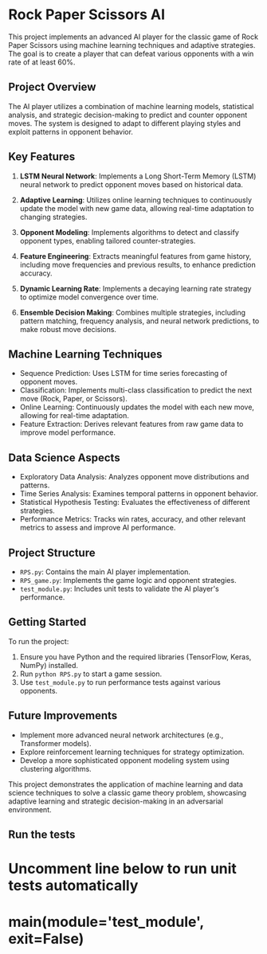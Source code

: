 # Rock Paper Scissors AI

This project implements an advanced AI player for the classic game of Rock Paper Scissors using machine learning techniques and adaptive strategies. The goal is to create a player that can defeat various opponents with a win rate of at least 60%.

## Project Overview

The AI player utilizes a combination of machine learning models, statistical analysis, and strategic decision-making to predict and counter opponent moves. The system is designed to adapt to different playing styles and exploit patterns in opponent behavior.

## Key Features

1. **LSTM Neural Network**: Implements a Long Short-Term Memory (LSTM) neural network to predict opponent moves based on historical data.

2. **Adaptive Learning**: Utilizes online learning techniques to continuously update the model with new game data, allowing real-time adaptation to changing strategies.

3. **Opponent Modeling**: Implements algorithms to detect and classify opponent types, enabling tailored counter-strategies.

4. **Feature Engineering**: Extracts meaningful features from game history, including move frequencies and previous results, to enhance prediction accuracy.

5. **Dynamic Learning Rate**: Implements a decaying learning rate strategy to optimize model convergence over time.

6. **Ensemble Decision Making**: Combines multiple strategies, including pattern matching, frequency analysis, and neural network predictions, to make robust move decisions.

## Machine Learning Techniques

- Sequence Prediction: Uses LSTM for time series forecasting of opponent moves.
- Classification: Implements multi-class classification to predict the next move (Rock, Paper, or Scissors).
- Online Learning: Continuously updates the model with each new move, allowing for real-time adaptation.
- Feature Extraction: Derives relevant features from raw game data to improve model performance.

## Data Science Aspects

- Exploratory Data Analysis: Analyzes opponent move distributions and patterns.
- Time Series Analysis: Examines temporal patterns in opponent behavior.
- Statistical Hypothesis Testing: Evaluates the effectiveness of different strategies.
- Performance Metrics: Tracks win rates, accuracy, and other relevant metrics to assess and improve AI performance.

## Project Structure

- `RPS.py`: Contains the main AI player implementation.
- `RPS_game.py`: Implements the game logic and opponent strategies.
- `test_module.py`: Includes unit tests to validate the AI player's performance.

## Getting Started

To run the project:

1. Ensure you have Python and the required libraries (TensorFlow, Keras, NumPy) installed.
2. Run `python RPS.py` to start a game session.
3. Use `test_module.py` to run performance tests against various opponents.

## Future Improvements

- Implement more advanced neural network architectures (e.g., Transformer models).
- Explore reinforcement learning techniques for strategy optimization.
- Develop a more sophisticated opponent modeling system using clustering algorithms.

This project demonstrates the application of machine learning and data science techniques to solve a classic game theory problem, showcasing adaptive learning and strategic decision-making in an adversarial environment.

## Run the tests

# Uncomment line below to run unit tests automatically

# main(module='test_module', exit=False)
